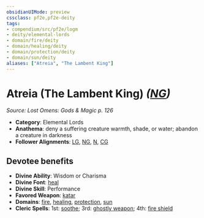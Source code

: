```yaml
---
obsidianUIMode: preview
cssclass: pf2e,pf2e-deity
tags:
- compendium/src/pf2e/logm
- deity/elemental-lords
- domain/fire/deity
- domain/healing/deity
- domain/protection/deity
- domain/sun/deity
aliases: ["Atreia", "The Lambent King"]
---
```

# Atreia (The Lambent King) *([NG](rules/traits/neutral-good-b1.md))*  
*Source: Lost Omens: Gods & Magic p. 126*  

- **Category**: Elemental Lords
- **Anathema**: deny a suffering creature warmth, shade, or water; abandon a creature in darkness
- **Follower Alignments**: [LG](rules/traits/lawful-goo-b1.md), [NG](rules/traits/neutral-good-b1.md), [N](rules/traits/neutral-b1.md), [CG](rules/traits/chaotic-good-b1.md)

## Devotee benefits

- **Divine Ability**: Wisdom or Charisma
- **Divine Font**: [heal](compendium/spells/heal.md)
- **Divine Skill**: Performance
- **Favored Weapon**: [katar](compendium/equipment/items/katar.md)
- **Domains**: [fire](compendium/setting/domains.md#Fire), [healing](compendium/setting/domains.md#Healing), [protection](compendium/setting/domains.md#Protection), [sun](compendium/setting/domains.md#Sun)
- **Cleric Spells**: 1st: [soothe](compendium/spells/soothe.md); 3rd: [ghostly weapon](compendium/spells/ghostly-weapon.md); 4th: [fire shield](compendium/spells/fire-shield.md)